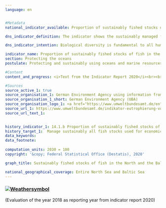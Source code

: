 ```yaml
---
language: en    


#Metadata    
national_indicator_available: Proportion of sustainably fished stocks of fish in the North and the Baltic Sea    

dns_indicator_definition: The indicator shows the sustainably managed fish stocks (according to the Maximum Sustainable Yield [MSY] approach) as a proportion of the total of managed fish stocks in the North and the Baltic Sea.    

dns_indicator_intention: Biological diversity is fundamental to all human life. Only if the natural capital – for example, in the form of fish stocks in the North and the Baltic Sea – is protected and preserved it can also provide future generations with critical ecosystem services. The target of the indicator is to describe the extent to which the goal defined in the Regulation on the Common Fisheries Policy has been achieved. The goal states that all fish stocks used for economic purposes have to be sustainably managed in accordance with the MSY approach by 2020.    

indicator_name: Proportion of sustainably fished stocks of fish in the North and the Baltic Sea    
section: Protecting the oceans    
postulate: Protecting and sustainably using oceans and marine resources    

#Content    
content_and_progress: <i>Text from the Indicator Report 2020</i><br><br>Not all fish stocks are examined with reference to their sustainable management. Therefore, the number of fish stocks that are sustainably managed based on the MSY approach should always be viewed in relation to overall fish stocks. Although an expansion of the investigation to include as many stocks as possible is desirable, the high cost of these investigations means that the prospect of recording all stocks, even those that are economically less relevant and less fished, is unrealistic.<br><br>Based on current estimates, a total of 58 fish stocks in the North Sea and 20 stocks in the Baltic Sea are used for economic purposes. The number of stocks examined using the MSY approach is currently 8 in the Baltic Sea and 22 in the North Sea. This means that only a third of all managed stocks are fully analysed with respect to sustainable management. All other stocks for which the data available are not sufficient for analysis according to the MSY method are not included in this indicator.<br><br>A stock is considered to be “sustainably managed” if the actual amount of fish caught per year and the fish stock do not exceed the scientifically recommended amount based on the MSY approach, or if they comply with the requirements of a long-term management plan assessed as sustainable according to the MSY approach. In this context, a “fish stock“ is defined as an independently reproducing population of a specific species of fish. A specific species can therefore have multiple stocks and, depending on the stock, can also have different guideline values regarding the amount of fish caught. As a rule, each stock is assigned a guideline value according to its previous development.<br><br>The guideline values for the managed stocks are calculated by the International Council for the Exploration of the Sea (ICES).<br><br>The annual calculation of the amounts of fish caught sustainably according to the MSY approach is based on stochastic predictions, which use calculations of historical stock trends. Information about fish quantities landed is based on reported catches. Samples taken from this provide insights into the demographic parameters of the population, such as age and size. Other important sources of information on the state of fish stocks are scientific surveys conducted on research vessels that are independent of the fishing industry.<br><br>In 2016, the sustainably managed stocks of fish accounted for 56.7 % of the total stocks examined in accordance with the MSY approach in the North Sea and the Baltic Sea. The relevant proportions were 59.1 % in the North Sea and 50.0 % in the Baltic Sea.<br><br>Regarding the development between 2011 and 2016, the overall progress was positive. In 2012 and 2014, however, the proportion of sustainably managed fish stocks was lower compared with the previous year. It is difficult to assess the indicator because it is influenced in addition to the development of the stocks, also by the selection of stocks to be considered. Thus, the basis of assessment can vary from year to year, which makes it difficult to compare the results of individual years. In addition, the recommended amounts of fish caught apply across countries and therefore can only be fulfilled indirectly by the efforts of a single country alone.    

#Sources    
source_active_1: true
source_organisation_1: German Environment Agency using information from the Länder and river basin communities
source_organisation_1_short: German Environment Agency (UBA)
source_organisation_logo_1: <a href="https://www.umweltbundesamt.de/en"><img src="https://g205sdgs.github.io/sdg-indicators/public/logosEn/uba.png" alt=" German Environment Agency (UBA)" title="Click here to visit the homepage of the organization" /></a>
source_url_1: https://www.umweltbundesamt.de/indikator-eutrophierung-von-nord-ostsee-durch                        
source_url_text_1:                         
    

history_indicator_1: 14.1.b Proportion of sustainably fished stocks of fish in the North and the Baltic Sea                    
history_target_1:  Manage sustainably all fish stocks used for economic purposes in accordance with the MSY approach by 2020    
data_keywords:    
data_footnote:     
    
computation_units: 2030 = 100    
copyright: '&copy; Federal Statistical Office (Destatis), 2020'    

graph_title: Sustainably fished stocks of fish in the North and the Baltic Sea as a proportion of all MSY examined stocks     

national_geographical_coverage: Entire North Sea and Baltic Sea    
---    
```

<div>
  <div class="my-header">
    <h3>
      <a href="https://sustainabledevelopment-deutschland.github.io/en/status/"><img src="https://g205sdgs.github.io/sdg-indicators/public/Wettersymbole/Wolke.png" title="The indicator is moving in the right direction but if the trend continues, the target value will be missed by more than 20&nbsp;% in the target year" alt="Weathersymbol" />
      </a>
    </h3>
  </div>
  <div class="my-header-note">
    <span>(Evaluation of the year 2018 as reporting year from indicator report 2020)</span>
  </div>
</div>